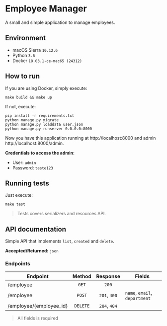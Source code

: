 # Employee Manager

A small and simple application to manage employees.


## Environment

- macOS Sierra `10.12.6`
- Python `3.6`
- Docker `18.03.1-ce-mac65 (24312)`


## How to run

If you are using Docker, simply execute:

```
make build && make up
```

If not, execute:

```
pip install -r requirements.txt
python manage.py migrate
python manage.py loaddata user.json
python manage.py runserver 0.0.0.0:8000
```

Now you have this application running at http://localhost:8000 and admin http://localhost:8000/admin.

**Credentials to access the admin:**
- User: `admin`
- Password: `teste123`


## Running tests

Just execute:

```
make test
```

> Tests covers serializers and resources API.


## API documentation

Simple API that implements `list`, `created` and `delete`.

**Accepted/Returned:** `json`

### Endpoints

| Endpoint                | Method   | Response     | Fields                        |
| ----------------------- |:--------:| :-----------:| ----------------------------- |
| /employee               | `GET`    | `200`        |                               |
| /employee               | `POST`   | `201`, `400` | `name`, `email`, `department` |
| /employee/{employee_id} | `DELETE` | `204`, `404` |                               |

> All fields is required
